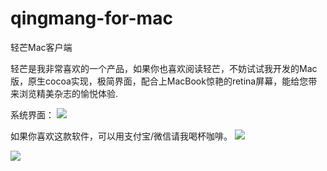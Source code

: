 # qingmang-for-mac
轻芒Mac客户端

轻芒是我非常喜欢的一个产品，如果你也喜欢阅读轻芒，不妨试试我开发的Mac版，原生cocoa实现，极简界面，配合上MacBook惊艳的retina屏幕，能给您带来浏览精美杂志的愉悦体验.

系统界面：
![](http://syy.freep.cn/588778/57BD232B-B9CC-4F90-8AE5-C08994FDD43A.png)



如果你喜欢这款软件，可以用支付宝/微信请我喝杯咖啡。
![](http://syy.freep.cn/588778/13255BDA-52C1-4601-91C5-8200453A1078.png)

![](http://syy.freep.cn/588778/821A092A-A2D5-4F55-AA6C-DE6AD2E79152.png)
